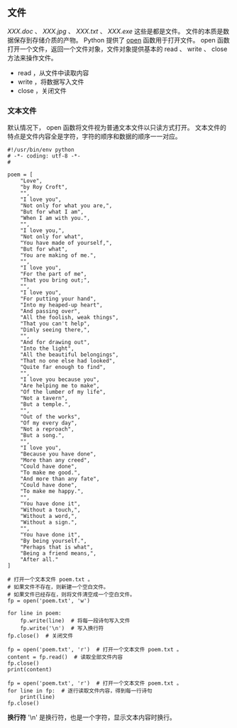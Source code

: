 ## 文件 ##
_XXX.doc_ 、 _XXX.jpg_ 、 _XXX.txt_ 、 _XXX.exe_ 这些是都是文件。
文件的本质是数据保存到存储介质的产物。
Python 提供了 [open](https://docs.python.org/3.5/library/functions.html#open) 函数用于打开文件。
open 函数打开一个文件，返回一个文件对象，文件对象提供基本的 read 、 write 、 close 方法来操作文件。

- read ，从文件中读取内容
- write ，将数据写入文件
- close ，关闭文件


### 文本文件 ###
默认情况下， open 函数将文件视为普通文本文件以只读方式打开。
文本文件的特点是文件内容全是字符，字符的顺序和数据的顺序一一对应。

```
#!/usr/bin/env python
# -*- coding: utf-8 -*-
#

poem = [
    "Love",
    "by Roy Croft",
    "",
    "I love you",
    "Not only for what you are,",
    "But for what I am",
    "When I am with you.",
    "",
    "I love you,",
    "Not only for what",
    "You have made of yourself,",
    "But for what",
    "You are making of me.",
    "",
    "I love you",
    "For the part of me",
    "That you bring out;",
    "",
    "I love you",
    "For putting your hand",
    "Into my heaped-up heart",
    "And passing over",
    "All the foolish, weak things",
    "That you can't help",
    "Dimly seeing there,",
    "",
    "And for drawing out",
    "Into the light",
    "All the beautiful belongings",
    "That no one else had looked",
    "Quite far enough to find",
    "",
    "I love you because you",
    "Are helping me to make",
    "Of the lumber of my life",
    "Not a tavern",
    "But a temple.",
    "",
    "Out of the works",
    "Of my every day",
    "Not a reproach",
    "But a song.",
    "",
    "I love you",
    "Because you have done",
    "More than any creed",
    "Could have done",
    "To make me good.",
    "And more than any fate",
    "Could have done",
    "To make me happy.",
    "",
    "You have done it",
    "Without a touch,",
    "Without a word,",
    "Without a sign.",
    "",
    "You have done it",
    "By being yourself.",
    "Perhaps that is what",
    "Being a friend means,",
    "After all."
]

# 打开一个文本文件 poem.txt 。
# 如果文件不存在，则新建一个空白文件。
# 如果文件已经存在，则将文件清空成一个空白文件。
fp = open('poem.txt', 'w')

for line in poem:
    fp.write(line)  # 将每一段诗句写入文件
    fp.write('\n')  # 写入换行符
fp.close()  # 关闭文件

fp = open('poem.txt', 'r')  # 打开一个文本文件 poem.txt 。
content = fp.read()  # 读取全部文件内容
fp.close()
print(content)

fp = open('poem.txt', 'r')  # 打开一个文本文件 poem.txt 。
for line in fp:  # 逐行读取文件内容，得到每一行诗句
    print(line)
fp.close()
```

**换行符** '\n' 是换行符，也是一个字符，显示文本内容时换行。
